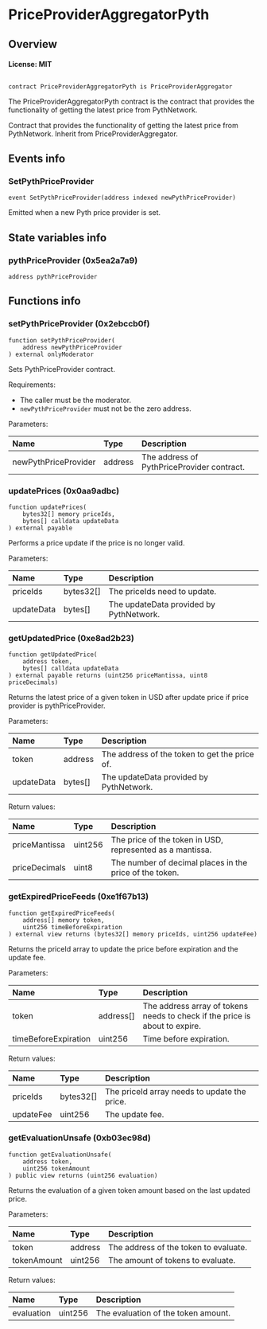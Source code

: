 # PriceProviderAggregatorPyth

## Overview

#### License: MIT

## 

```solidity
contract PriceProviderAggregatorPyth is PriceProviderAggregator
```

The PriceProviderAggregatorPyth contract is the contract that provides the functionality of getting the latest price from PythNetwork.

Contract that provides the functionality of getting the latest price from PythNetwork. Inherit from PriceProviderAggregator.
## Events info

### SetPythPriceProvider

```solidity
event SetPythPriceProvider(address indexed newPythPriceProvider)
```

Emitted when a new Pyth price provider is set.
## State variables info

### pythPriceProvider (0x5ea2a7a9)

```solidity
address pythPriceProvider
```


## Functions info

### setPythPriceProvider (0x2ebccb0f)

```solidity
function setPythPriceProvider(
    address newPythPriceProvider
) external onlyModerator
```

Sets PythPriceProvider contract.

Requirements:
- The caller must be the moderator.
- `newPythPriceProvider` must not be the zero address.


Parameters:

| Name                 | Type    | Description                                |
| :------------------- | :------ | :----------------------------------------- |
| newPythPriceProvider | address | The address of PythPriceProvider contract. |

### updatePrices (0x0aa9adbc)

```solidity
function updatePrices(
    bytes32[] memory priceIds,
    bytes[] calldata updateData
) external payable
```

Performs a price update if the price is no longer valid.


Parameters:

| Name       | Type      | Description                             |
| :--------- | :-------- | :-------------------------------------- |
| priceIds   | bytes32[] | The priceIds need to update.            |
| updateData | bytes[]   | The updateData provided by PythNetwork. |

### getUpdatedPrice (0xe8ad2b23)

```solidity
function getUpdatedPrice(
    address token,
    bytes[] calldata updateData
) external payable returns (uint256 priceMantissa, uint8 priceDecimals)
```

Returns the latest price of a given token in USD after update price if price provider is pythPriceProvider.


Parameters:

| Name       | Type    | Description                                     |
| :--------- | :------ | :---------------------------------------------- |
| token      | address | The address of the token to get the price of.   |
| updateData | bytes[] | The updateData provided by PythNetwork.         |


Return values:

| Name          | Type    | Description                                                 |
| :------------ | :------ | :---------------------------------------------------------- |
| priceMantissa | uint256 | The price of the token in USD, represented as a mantissa.   |
| priceDecimals | uint8   | The number of decimal places in the price of the token.     |

### getExpiredPriceFeeds (0xe1f67b13)

```solidity
function getExpiredPriceFeeds(
    address[] memory token,
    uint256 timeBeforeExpiration
) external view returns (bytes32[] memory priceIds, uint256 updateFee)
```

Returns the priceId array to update the price before expiration and the update fee.


Parameters:

| Name                 | Type      | Description                                                                   |
| :------------------- | :-------- | :---------------------------------------------------------------------------- |
| token                | address[] | The address array of tokens needs to check if the price is about to expire.   |
| timeBeforeExpiration | uint256   | Time before expiration.                                                       |


Return values:

| Name      | Type      | Description                                    |
| :-------- | :-------- | :--------------------------------------------- |
| priceIds  | bytes32[] | The priceId array needs to update the price.   |
| updateFee | uint256   | The update fee.                                |

### getEvaluationUnsafe (0xb03ec98d)

```solidity
function getEvaluationUnsafe(
    address token,
    uint256 tokenAmount
) public view returns (uint256 evaluation)
```

Returns the evaluation of a given token amount based on the last updated price.


Parameters:

| Name        | Type    | Description                             |
| :---------- | :------ | :-------------------------------------- |
| token       | address | The address of the token to evaluate.   |
| tokenAmount | uint256 | The amount of tokens to evaluate.       |


Return values:

| Name       | Type    | Description                         |
| :--------- | :------ | :---------------------------------- |
| evaluation | uint256 | The evaluation of the token amount. |
